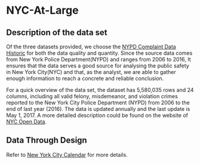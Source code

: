 # NYC-At-Large
## Description of the data set
Of the three datasets provided, we choose the [NYPD Complaint Data Historic](https://data.cityofnewyork.us/Public-Safety/NYPD-Complaint-Data-Historic/qgea-i56i) for both the data quality and quantity. Since the source data comes from New York Police Department(NYPD) and ranges from 2006 to 2016, It ensures that the data serves a good source for analysing the public safety in New York City(NYC) and that, as the analyst, we are able to gather enough information to reach a concrete and reliable conclusion.

For a quick overview of the data set, the dataset has 5,580,035 rows and 24 columns, including all valid felony, misdemeanor, and violation crimes reported to the New York City Police Department (NYPD) from 2006 to the end of last year (2016). The data is updated annually and the last update is May 1, 2017. A more detailed description could be found on the website of [NYC Open Data](https://opendata.cityofnewyork.us/).


## Data Through Design

Refer to [New York City Calendar](https://github.com/googlr/NYC-At-Large/tree/master/DataThroughDesign/results) for more details.

